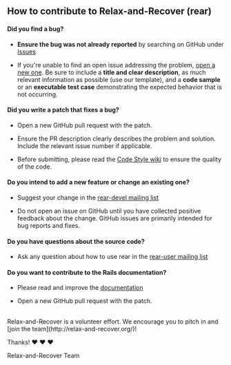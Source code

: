 ## How to contribute to Relax-and-Recover (rear)

#### **Did you find a bug?**

* **Ensure the bug was not already reported** by searching on GitHub under [Issues](https://github.com/rear/rear/issues)

* If you're unable to find an open issue addressing the problem, [open a new one](https://github.com/rear/rear/issues/new). Be sure to include a **title and clear description**, as much relevant information as possible (use our template), and a **code sample** or an **executable test case** demonstrating the expected behavior that is not occurring.

#### **Did you write a patch that fixes a bug?**

* Open a new GitHub pull request with the patch.

* Ensure the PR description clearly describes the problem and solution. Include the relevant issue number if applicable.

* Before submitting, please read the [Code Style wiki](https://github.com/rear/rear/wiki/Coding-Style) to ensure the quality of the code.

#### **Do you intend to add a new feature or change an existing one?**

* Suggest your change in the [rear-devel mailing list](http://lists.relax-and-recover.org/mailman/listinfo/rear-devel)

* Do not open an issue on GitHub until you have collected positive feedback about the change. GitHub issues are primarily intended for bug reports and fixes.

#### **Do you have questions about the source code?**

* Ask any question about how to use rear in the [rear-user mailing list](http://lists.relax-and-recover.org/mailman/listinfo/rear-users)

#### **Do you want to contribute to the Rails documentation?**

* Please read and improve the [documentation](https://github.com/rear/rear/tree/master/doc)

* Open a new GitHub pull request with the patch.

</br>
Relax-and-Recover is a volunteer effort. We encourage you to pitch in and [join the team](http://relax-and-recover.org/)!

Thanks! :heart: :heart: :heart:

Relax-and-Recover Team
